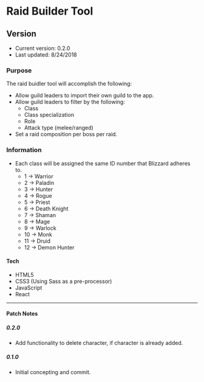 # Raid Builder Tool

## Version

- Current version:  0.2.0
- Last updated:  8/24/2018

### Purpose

The raid buidler tool will accomplish the following:

- Allow guild leaders to import their own guild to the app.
- Allow guild leaders to filter by the following:
  - Class
  - Class specialization
  - Role
  - Attack type (melee/ranged)
- Set a raid composition per boss per raid.

### Information

- Each class will be assigned the same ID number that Blizzard adheres to.
  - 1  -> Warrior
  - 2  -> Paladin
  - 3  -> Hunter
  - 4  -> Rogue
  - 5  -> Priest
  - 6  -> Death Knight
  - 7  -> Shaman
  - 8  -> Mage
  - 9  -> Warlock
  - 10 -> Monk
  - 11 -> Druid
  - 12 -> Demon Hunter

#### Tech

- HTML5
- CSS3 (Using Sass as a pre-processor)
- JavaScript
- React

---

#### Patch Notes

##### 0.2.0

- Add functionality to delete character, if character is already added.

##### 0.1.0

- Initial concepting and commit.